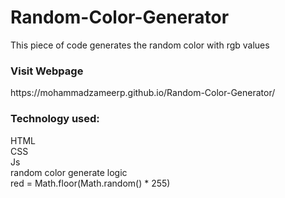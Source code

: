 # Random-Color-Generator
This piece of code generates the random color with rgb values<br>
<h3>Visit Webpage</h3>
https://mohammadzameerp.github.io/Random-Color-Generator/ 
<br>
<h3>Technology used:</h3>
HTML<br>
CSS<br>
Js<br>
random color generate logic <br>
red = Math.floor(Math.random() * 255)
